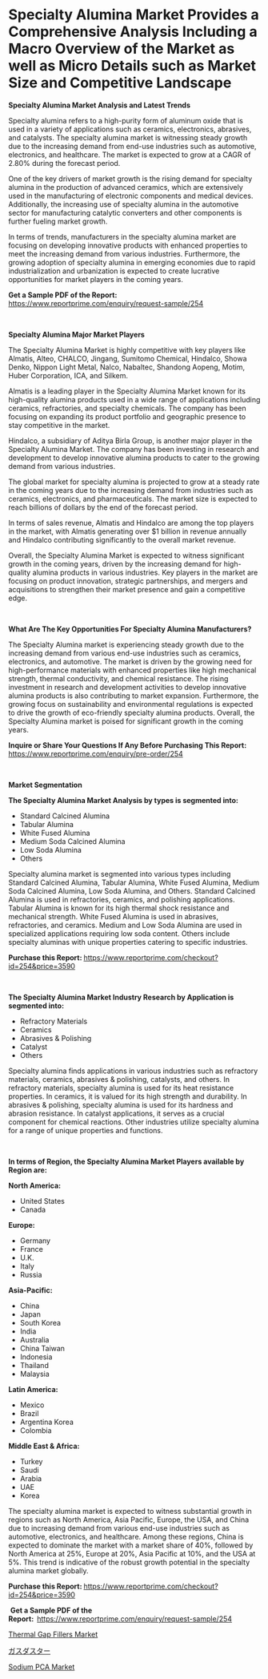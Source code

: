<p><h1>Specialty Alumina Market Provides a Comprehensive Analysis Including a Macro Overview of the Market as well as Micro Details such as Market Size and Competitive Landscape</h1></p><p><strong>Specialty Alumina Market Analysis and Latest Trends</strong></p>
<p><p>Specialty alumina refers to a high-purity form of aluminum oxide that is used in a variety of applications such as ceramics, electronics, abrasives, and catalysts. The specialty alumina market is witnessing steady growth due to the increasing demand from end-use industries such as automotive, electronics, and healthcare. The market is expected to grow at a CAGR of 2.80% during the forecast period.</p><p>One of the key drivers of market growth is the rising demand for specialty alumina in the production of advanced ceramics, which are extensively used in the manufacturing of electronic components and medical devices. Additionally, the increasing use of specialty alumina in the automotive sector for manufacturing catalytic converters and other components is further fueling market growth.</p><p>In terms of trends, manufacturers in the specialty alumina market are focusing on developing innovative products with enhanced properties to meet the increasing demand from various industries. Furthermore, the growing adoption of specialty alumina in emerging economies due to rapid industrialization and urbanization is expected to create lucrative opportunities for market players in the coming years.</p></p>
<p><strong>Get a Sample PDF of the Report:&nbsp;</strong> <a href="https://www.reportprime.com/enquiry/request-sample/254">https://www.reportprime.com/enquiry/request-sample/254</a></p>
<p>&nbsp;</p>
<p><strong>Specialty Alumina Major Market Players</strong></p>
<p><p>The Specialty Alumina Market is highly competitive with key players like Almatis, Alteo, CHALCO, Jingang, Sumitomo Chemical, Hindalco, Showa Denko, Nippon Light Metal, Nalco, Nabaltec, Shandong Aopeng, Motim, Huber Corporation, ICA, and Silkem. </p><p>Almatis is a leading player in the Specialty Alumina Market known for its high-quality alumina products used in a wide range of applications including ceramics, refractories, and specialty chemicals. The company has been focusing on expanding its product portfolio and geographic presence to stay competitive in the market.</p><p>Hindalco, a subsidiary of Aditya Birla Group, is another major player in the Specialty Alumina Market. The company has been investing in research and development to develop innovative alumina products to cater to the growing demand from various industries.</p><p>The global market for specialty alumina is projected to grow at a steady rate in the coming years due to the increasing demand from industries such as ceramics, electronics, and pharmaceuticals. The market size is expected to reach billions of dollars by the end of the forecast period.</p><p>In terms of sales revenue, Almatis and Hindalco are among the top players in the market, with Almatis generating over $1 billion in revenue annually and Hindalco contributing significantly to the overall market revenue.</p><p>Overall, the Specialty Alumina Market is expected to witness significant growth in the coming years, driven by the increasing demand for high-quality alumina products in various industries. Key players in the market are focusing on product innovation, strategic partnerships, and mergers and acquisitions to strengthen their market presence and gain a competitive edge.</p></p>
<p>&nbsp;</p>
<p><strong>What Are The Key Opportunities For Specialty Alumina Manufacturers?</strong></p>
<p><p>The Specialty Alumina market is experiencing steady growth due to the increasing demand from various end-use industries such as ceramics, electronics, and automotive. The market is driven by the growing need for high-performance materials with enhanced properties like high mechanical strength, thermal conductivity, and chemical resistance. The rising investment in research and development activities to develop innovative alumina products is also contributing to market expansion. Furthermore, the growing focus on sustainability and environmental regulations is expected to drive the growth of eco-friendly specialty alumina products. Overall, the Specialty Alumina market is poised for significant growth in the coming years.</p></p>
<p><strong>Inquire or Share Your Questions If Any Before Purchasing This Report:</strong> <a href="https://www.reportprime.com/enquiry/pre-order/254">https://www.reportprime.com/enquiry/pre-order/254</a></p>
<p>&nbsp;</p>
<p><strong>Market Segmentation</strong></p>
<p><strong>The Specialty Alumina Market Analysis by types is segmented into:</strong></p>
<p><ul><li>Standard Calcined Alumina</li><li>Tabular Alumina</li><li>White Fused Alumina</li><li>Medium Soda Calcined Alumina</li><li>Low Soda Alumina</li><li>Others</li></ul></p>
<p><p>Specialty alumina market is segmented into various types including Standard Calcined Alumina, Tabular Alumina, White Fused Alumina, Medium Soda Calcined Alumina, Low Soda Alumina, and Others. Standard Calcined Alumina is used in refractories, ceramics, and polishing applications. Tabular Alumina is known for its high thermal shock resistance and mechanical strength. White Fused Alumina is used in abrasives, refractories, and ceramics. Medium and Low Soda Alumina are used in specialized applications requiring low soda content. Others include specialty aluminas with unique properties catering to specific industries.</p></p>
<p><strong>Purchase this Report:&nbsp;</strong><a href="https://www.reportprime.com/checkout?id=254&price=3590">https://www.reportprime.com/checkout?id=254&price=3590</a></p>
<p>&nbsp;</p>
<p><strong>The Specialty Alumina Market Industry Research by Application is segmented into:</strong></p>
<p><ul><li>Refractory Materials</li><li>Ceramics</li><li>Abrasives & Polishing</li><li>Catalyst</li><li>Others</li></ul></p>
<p><p>Specialty alumina finds applications in various industries such as refractory materials, ceramics, abrasives & polishing, catalysts, and others. In refractory materials, specialty alumina is used for its heat resistance properties. In ceramics, it is valued for its high strength and durability. In abrasives & polishing, specialty alumina is used for its hardness and abrasion resistance. In catalyst applications, it serves as a crucial component for chemical reactions. Other industries utilize specialty alumina for a range of unique properties and functions.</p></p>
<p>&nbsp;</p>
<p><strong>In terms of Region, the Specialty Alumina Market Players available by Region are:</strong></p>
<p>
    <p> <strong> North America: </strong>
        <ul>
            <li>United States</li>
            <li>Canada</li>
        </ul>
        </p> 
    <p> <strong> Europe: </strong>
        <ul>
            <li>Germany</li>
            <li>France</li>
            <li>U.K.</li>
            <li>Italy</li>
            <li>Russia</li>
        </ul>
        </p> 
    <p> <strong> Asia-Pacific: </strong>
        <ul>
            <li>China</li>
            <li>Japan</li>
            <li>South Korea</li>
            <li>India</li>
            <li>Australia</li>
            <li>China Taiwan</li>
            <li>Indonesia</li>
            <li>Thailand</li>
            <li>Malaysia</li>
        </ul>
        </p> 
    <p> <strong> Latin America: </strong>
        <ul>
            <li>Mexico</li>
            <li>Brazil</li>
            <li>Argentina Korea</li>
            <li>Colombia</li>
        </ul>
        </p> 
    <p> <strong> Middle East & Africa: </strong>
        <ul>
            <li>Turkey</li>
            <li>Saudi</li>
            <li>Arabia</li>
            <li>UAE</li>
            <li>Korea</li>
        </ul>
    </p>
    </p>
<p><p>The specialty alumina market is expected to witness substantial growth in regions such as North America, Asia Pacific, Europe, the USA, and China due to increasing demand from various end-use industries such as automotive, electronics, and healthcare. Among these regions, China is expected to dominate the market with a market share of 40%, followed by North America at 25%, Europe at 20%, Asia Pacific at 10%, and the USA at 5%. This trend is indicative of the robust growth potential in the specialty alumina market globally.</p></p>
<p><strong>Purchase this Report: </strong><a href="https://www.reportprime.com/checkout?id=254&price=3590">https://www.reportprime.com/checkout?id=254&price=3590</a></p>
<p>&nbsp;<strong>Get a Sample PDF of the Report:&nbsp;&nbsp;</strong><a href="https://www.reportprime.com/enquiry/request-sample/254">https://www.reportprime.com/enquiry/request-sample/254</a></p>
<p><strong></strong></p>
<p><p><a href="https://github.com/eeaveuhhh/Market-Research-Report-List-1/blob/main/thermal-gap-fillers-market.md">Thermal Gap Fillers Market</a></p><p><a href="https://medium.com/@edwards13jessica/%E3%82%AC%E3%82%B9%E3%83%80%E3%82%B9%E3%82%BF%E3%83%BC%E5%B8%82%E5%A0%B4%E3%81%AF-%E5%B8%82%E5%A0%B4%E3%82%B7%E3%82%A7%E3%82%A2-%E5%B8%82%E5%A0%B4%E5%8B%95%E5%90%91-%E5%B8%82%E5%A0%B4%E6%88%90%E9%95%B7%E3%81%AB%E9%96%A2%E3%81%99%E3%82%8B%E6%83%85%E5%A0%B1%E3%82%92%E6%8F%90%E4%BE%9B%E3%81%97%E3%81%A6%E3%81%84%E3%81%BE%E3%81%99-29e3bdb73957">ガスダスター</a></p><p><a href="https://github.com/brentleyjimmiealvaradoz4l1rea/Market-Research-Report-List-1/blob/main/sodium-pca-market.md">Sodium PCA Market</a></p></p>